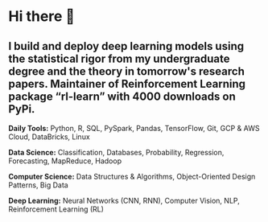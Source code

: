 # Hi there 👋
## I build and deploy deep learning models using the statistical rigor from my undergraduate degree and the theory in tomorrow's research papers. Maintainer of Reinforcement Learning package “rl-learn” with  4000 downloads on PyPi.

**Daily Tools:** Python, R, SQL, PySpark, Pandas, TensorFlow, Git, GCP & AWS Cloud, DataBricks, Linux

**Data Science:** Classification, Databases, Probability, Regression, Forecasting, MapReduce, Hadoop

**Computer Science:** Data Structures & Algorithms, Object-Oriented Design Patterns, Big Data

**Deep Learning:** Neural Networks (CNN, RNN), Computer Vision, NLP, Reinforcement Learning (RL)
<!--
**gahogg/gahogg** is a ✨ _special_ ✨ repository because its `README.md` (this file) appears on your GitHub profile.



-->
